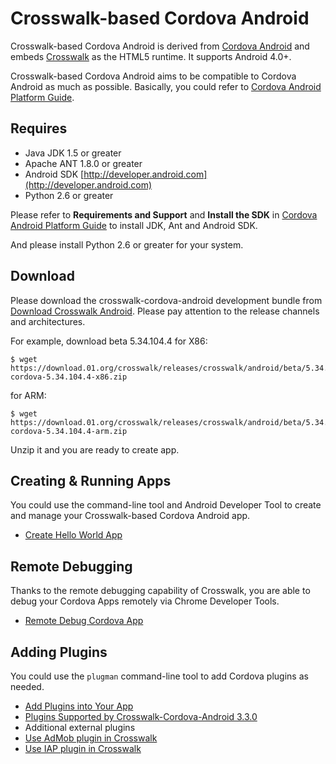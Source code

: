 Crosswalk-based Cordova Android
==
Crosswalk-based Cordova Android is derived from [Cordova Android](https://github.com/apache/cordova-android) and embeds [Crosswalk](https://github.com/crosswalk-project/crosswalk) as the HTML5 runtime. It supports Android 4.0+.

Crosswalk-based Cordova Android aims to be compatible to Cordova Android as much as possible. Basically, you could refer to [Cordova Android Platform Guide](http://cordova.apache.org/docs/en/3.3.0/guide_platforms_android_index.md.html#Android%20Platform%20Guide).

Requires
---

- Java JDK 1.5 or greater
- Apache ANT 1.8.0 or greater
- Android SDK [http://developer.android.com](http://developer.android.com)
- Python 2.6 or greater

Please refer to **Requirements and Support** and **Install the SDK** in [Cordova Android Platform Guide](http://cordova.apache.org/docs/en/3.3.0/guide_platforms_android_index.md.html#Android%20Platform%20Guide) to install JDK, Ant and Android SDK.

And please install Python 2.6 or greater for your system.

Download
---

Please download the crosswalk-cordova-android development bundle from [Download Crosswalk Android](https://download.01.org/crosswalk/releases/crosswalk/android). Please pay attention to the release channels  and architectures.

For example, download beta 5.34.104.4 for X86:

    $ wget https://download.01.org/crosswalk/releases/crosswalk/android/beta/5.34.104.4/x86/crosswalk-cordova-5.34.104.4-x86.zip

for ARM:

    $ wget https://download.01.org/crosswalk/releases/crosswalk/android/beta/5.34.104.4/arm/crosswalk-cordova-5.34.104.4-arm.zip

Unzip it and you are ready to create app.

Creating & Running Apps
---

You could use the command-line tool and Android Developer Tool to create and manage your Crosswalk-based Cordova Android app.
 * [Create Hello World App](Create-Sample-App-With-Crosswalk-Cordova-Android)

Remote Debugging
---

Thanks to the remote debugging capability of Crosswalk, you are able to debug your Cordova Apps remotely via Chrome Developer Tools.
 * [Remote Debug Cordova App](Remote-Debugging-With-Crosswalk-Cordova-Android)

Adding Plugins
---

You could use the `plugman` command-line tool to add Cordova plugins as needed.
 * [Add Plugins into Your App](Add-Plugins-With-Crosswalk-Cordova-Android)
 * [Plugins Supported by Crosswalk-Cordova-Android 3.3.0](Plugins-List-@-3.3.0-Supported-by-Crosswalk-Cordova-Android)
 * Additional external plugins
  * [Use AdMob plugin in Crosswalk](AdMob-Plugin-on-Crosswalk)
  * [Use IAP plugin in Crosswalk ](IAP-Plugin-on-Crosswalk)